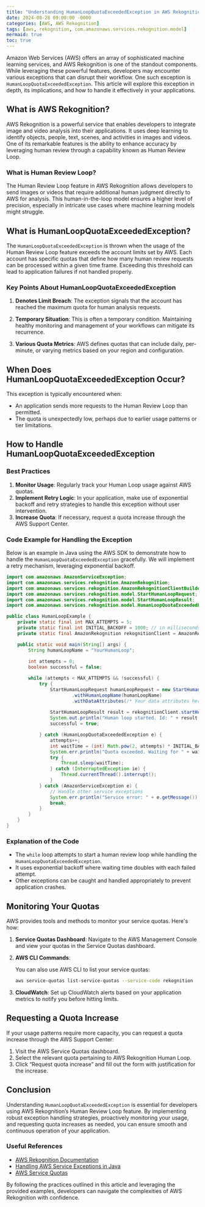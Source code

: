```yaml
---
title: "Understanding HumanLoopQuotaExceededException in AWS Rekognition: Everything You Need to Know"
date: 2024-08-28 09:00:00 -0000
categories: [AWS, AWS Rekognition]
tags: [aws, rekognition, com.amazonaws.services.rekognition.model]
mermaid: true
toc: true
---
```



Amazon Web Services (AWS) offers an array of sophisticated machine learning services, and AWS Rekognition is one of the standout components. While leveraging these powerful features, developers may encounter various exceptions that can disrupt their workflow. One such exception is `HumanLoopQuotaExceededException`. This article will explore this exception in depth, its implications, and how to handle it effectively in your applications.

## What is AWS Rekognition?

AWS Rekognition is a powerful service that enables developers to integrate image and video analysis into their applications. It uses deep learning to identify objects, people, text, scenes, and activities in images and videos. One of its remarkable features is the ability to enhance accuracy by leveraging human review through a capability known as Human Review Loop.

### What is Human Review Loop?

The Human Review Loop feature in AWS Rekognition allows developers to send images or videos that require additional human judgment directly to AWS for analysis. This human-in-the-loop model ensures a higher level of precision, especially in intricate use cases where machine learning models might struggle. 

## What is HumanLoopQuotaExceededException?

The `HumanLoopQuotaExceededException` is thrown when the usage of the Human Review Loop feature exceeds the account limits set by AWS. Each account has specific quotas that define how many human review requests can be processed within a given time frame. Exceeding this threshold can lead to application failures if not handled properly.

### Key Points About HumanLoopQuotaExceededException

1. **Denotes Limit Breach**: The exception signals that the account has reached the maximum quota for human analysis requests.

2. **Temporary Situation**: This is often a temporary condition. Maintaining healthy monitoring and management of your workflows can mitigate its recurrence.

3. **Various Quota Metrics**: AWS defines quotas that can include daily, per-minute, or varying metrics based on your region and configuration.

## When Does HumanLoopQuotaExceededException Occur?

This exception is typically encountered when:

- An application sends more requests to the Human Review Loop than permitted.
- The quota is unexpectedly low, perhaps due to earlier usage patterns or tier limitations.

## How to Handle HumanLoopQuotaExceededException

### Best Practices

1. **Monitor Usage**: Regularly track your Human Loop usage against AWS quotas.
2. **Implement Retry Logic**: In your application, make use of exponential backoff and retry strategies to handle this exception without user intervention.
3. **Increase Quota**: If necessary, request a quota increase through the AWS Support Center.

### Code Example for Handling the Exception

Below is an example in Java using the AWS SDK to demonstrate how to handle the `HumanLoopQuotaExceededException` gracefully. We will implement a retry mechanism, leveraging exponential backoff.

```java
import com.amazonaws.AmazonServiceException;
import com.amazonaws.services.rekognition.AmazonRekognition;
import com.amazonaws.services.rekognition.AmazonRekognitionClientBuilder;
import com.amazonaws.services.rekognition.model.StartHumanLoopRequest;
import com.amazonaws.services.rekognition.model.StartHumanLoopResult;
import com.amazonaws.services.rekognition.model.HumanLoopQuotaExceededException;

public class HumanLoopExample {
    private static final int MAX_ATTEMPTS = 5;
    private static final int INITIAL_BACKOFF = 1000; // in milliseconds
    private static final AmazonRekognition rekognitionClient = AmazonRekognitionClientBuilder.defaultClient();

    public static void main(String[] args) {
        String humanLoopName = "YourHumanLoop";
        
        int attempts = 0;
        boolean successful = false;

        while (attempts < MAX_ATTEMPTS && !successful) {
            try {
                StartHumanLoopRequest humanLoopRequest = new StartHumanLoopRequest()
                        .withHumanLoopName(humanLoopName)
                        .withDataAttributes(/* Your data attributes here */);
                
                StartHumanLoopResult result = rekognitionClient.startHumanLoop(humanLoopRequest);
                System.out.println("Human loop started. Id: " + result.getHumanLoopArn());
                successful = true;

            } catch (HumanLoopQuotaExceededException e) {
                attempts++;
                int waitTime = (int) Math.pow(2, attempts) * INITIAL_BACKOFF; // Exponential backoff
                System.err.println("Quota exceeded. Waiting for " + waitTime/1000 + " seconds before retry.");
                try {
                    Thread.sleep(waitTime);
                } catch (InterruptedException ie) {
                    Thread.currentThread().interrupt();
                }
            } catch (AmazonServiceException e) {
                // Handle other service exceptions
                System.err.println("Service error: " + e.getMessage());
                break;
            }
        }
    }
}
```

### Explanation of the Code

- The `while` loop attempts to start a human review loop while handling the `HumanLoopQuotaExceededException`.
- It uses exponential backoff where waiting time doubles with each failed attempt.
- Other exceptions can be caught and handled appropriately to prevent application crashes.

## Monitoring Your Quotas

AWS provides tools and methods to monitor your service quotas. Here's how:

1. **Service Quotas Dashboard**: Navigate to the AWS Management Console and view your quotas in the Service Quotas dashboard.
2. **AWS CLI Commands**: 

   You can also use AWS CLI to list your service quotas:

   ```bash
   aws service-quotas list-service-quotas --service-code rekognition
   ```

3. **CloudWatch**: Set up CloudWatch alerts based on your application metrics to notify you before hitting limits.

## Requesting a Quota Increase

If your usage patterns require more capacity, you can request a quota increase through the AWS Support Center:

1. Visit the AWS Service Quotas dashboard.
2. Select the relevant quota pertaining to AWS Rekognition Human Loop.
3. Click “Request quota increase” and fill out the form with justification for the increase.

## Conclusion

Understanding `HumanLoopQuotaExceededException` is essential for developers using AWS Rekognition’s Human Review Loop feature. By implementing robust exception handling strategies, proactively monitoring your usage, and requesting quota increases as needed, you can ensure smooth and continuous operation of your application. 

### Useful References
- [AWS Rekognition Documentation](https://docs.aws.amazon.com/rekognition/latest/dg/what-is.html)
- [Handling AWS Service Exceptions in Java](https://docs.aws.amazon.com/sdk-for-java/latest/developer-guide/error-handling.html)
- [AWS Service Quotas](https://docs.aws.amazon.com/servicequotas/latest/userguide/intro.html)

By following the practices outlined in this article and leveraging the provided examples, developers can navigate the complexities of AWS Rekognition with confidence.